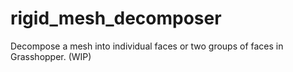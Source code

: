 # rigid_mesh_decomposer
Decompose a mesh into individual faces or two groups of faces in Grasshopper. (WIP)
